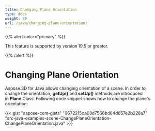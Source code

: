 ```yaml
---
title: Changing Plane Orientation
type: docs
weight: 70
url: /java/changing-plane-orientation/
---
```


{{% alert color="primary" %}} 

This feature is supported by version 19.5 or greater.

{{% /alert %}} 
# **Changing Plane Orientation**
Aspose.3D for Java allows changing orientation of a scene. In order to change the orientation, **getUp()** and **setUp()** methods are introduced in **Plane** Class. Following code snippet shows how to change the plane's orientation:

{{< gist "aspose-com-gists" "0672215ca08d7566bd64d657e2b228a7" "src-java-examples-scene-ChangePlaneOrientation-ChangePlaneOrientation.java" >}}
